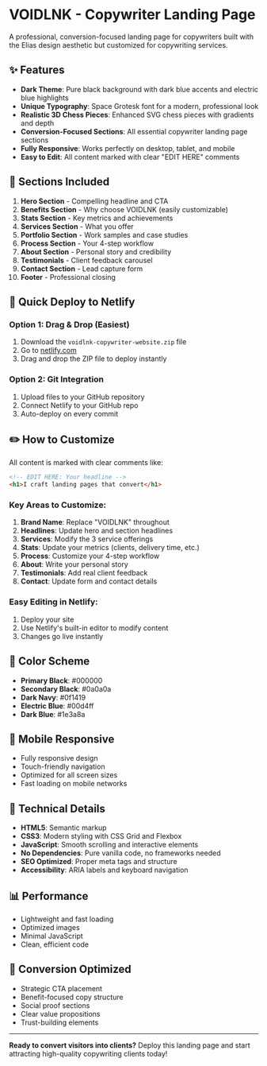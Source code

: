 # VOIDLNK - Copywriter Landing Page

A professional, conversion-focused landing page for copywriters built with the Elias design aesthetic but customized for copywriting services.

## ✨ Features

- **Dark Theme**: Pure black background with dark blue accents and electric blue highlights
- **Unique Typography**: Space Grotesk font for a modern, professional look
- **Realistic 3D Chess Pieces**: Enhanced SVG chess pieces with gradients and depth
- **Conversion-Focused Sections**: All essential copywriter landing page sections
- **Fully Responsive**: Works perfectly on desktop, tablet, and mobile
- **Easy to Edit**: All content marked with clear "EDIT HERE" comments

## 🎯 Sections Included

1. **Hero Section** - Compelling headline and CTA
2. **Benefits Section** - Why choose VOIDLNK (easily customizable)
3. **Stats Section** - Key metrics and achievements
4. **Services Section** - What you offer
5. **Portfolio Section** - Work samples and case studies
6. **Process Section** - Your 4-step workflow
7. **About Section** - Personal story and credibility
8. **Testimonials** - Client feedback carousel
9. **Contact Section** - Lead capture form
10. **Footer** - Professional closing

## 🚀 Quick Deploy to Netlify

### Option 1: Drag & Drop (Easiest)
1. Download the `voidlnk-copywriter-website.zip` file
2. Go to [netlify.com](https://netlify.com)
3. Drag and drop the ZIP file to deploy instantly

### Option 2: Git Integration
1. Upload files to your GitHub repository
2. Connect Netlify to your GitHub repo
3. Auto-deploy on every commit

## ✏️ How to Customize

All content is marked with clear comments like:
```html
<!-- EDIT HERE: Your headline -->
<h1>I craft landing pages that convert</h1>
```

### Key Areas to Customize:

1. **Brand Name**: Replace "VOIDLNK" throughout
2. **Headlines**: Update hero and section headlines
3. **Services**: Modify the 3 service offerings
4. **Stats**: Update your metrics (clients, delivery time, etc.)
5. **Process**: Customize your 4-step workflow
6. **About**: Write your personal story
7. **Testimonials**: Add real client feedback
8. **Contact**: Update form and contact details

### Easy Editing in Netlify:
1. Deploy your site
2. Use Netlify's built-in editor to modify content
3. Changes go live instantly

## 🎨 Color Scheme

- **Primary Black**: #000000
- **Secondary Black**: #0a0a0a  
- **Dark Navy**: #0f1419
- **Electric Blue**: #00d4ff
- **Dark Blue**: #1e3a8a

## 📱 Mobile Responsive

- Fully responsive design
- Touch-friendly navigation
- Optimized for all screen sizes
- Fast loading on mobile networks

## 🔧 Technical Details

- **HTML5**: Semantic markup
- **CSS3**: Modern styling with CSS Grid and Flexbox
- **JavaScript**: Smooth scrolling and interactive elements
- **No Dependencies**: Pure vanilla code, no frameworks needed
- **SEO Optimized**: Proper meta tags and structure
- **Accessibility**: ARIA labels and keyboard navigation

## 📊 Performance

- Lightweight and fast loading
- Optimized images
- Minimal JavaScript
- Clean, efficient code

## 🎯 Conversion Optimized

- Strategic CTA placement
- Benefit-focused copy structure
- Social proof sections
- Clear value propositions
- Trust-building elements

---

**Ready to convert visitors into clients?** Deploy this landing page and start attracting high-quality copywriting clients today!

